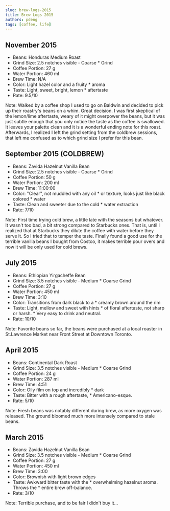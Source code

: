 ```yaml
---
slug: brew-logs-2015
title: Brew Logs 2015
authors: pdeng
tags: [coffee, life]
---
```


## November 2015

* Beans: Honduras Medium Roast
* Grind Size: 2.5 notches visible - Coarse * Grind
* Coffee Portion: 27 g
* Water Portion: 460 ml
* Brew Time: N/A
* Color: Light hazel color and a fruity * aroma
* Taste: Light, sweet, bright, lemon * aftertaste
* Rate: 9.5/10

<!--truncate-->

Note: Walked by a coffee shop I used to go on Baldwin and decided to pick up their roastry's beans on a whim. Great decision. I was first skeptical of the lemon/lime aftertaste, weary of it might overpower the beans, but it was just subtle enough that you only notice the taste as the coffee is swallowed. It leaves your palette clean and it is a wonderful ending note for this roast. Afterwards, I realized I left the grind setting from the coldbrew sessions, that left me confused as to which grind size I prefer for this bean.

## September 2015 (COLDBREW)

* Beans: Zavida Hazelnut Vanilla Bean
* Grind Size: 2.5 notches visible - Coarse * Grind
* Coffee Portion: 50 g
* Water Portion: 200 ml
* Brew Time: 11:00:00
* Color: "Clear", not muddled with any oil * or texture, looks just like black colored * water
* Taste: Clean and sweeter due to the cold * water extraction
* Rate: 7/10

Note: First time trying cold brew, a little late with the seasons but whatever. It wasn't too bad, a bit strong compared to Starbucks ones. That is, until I realized that at Starbucks they dilute the coffee with water before they serve it. So I tried that to temper the taste. Finally found a good use for the terrible vanilla beans I bought from Costco, it makes terrible pour overs and now it will be only used for cold brews.

## July 2015

* Beans: Ethiopian Yirgacheffe Bean
* Grind Size: 3.5 notches visible - Medium * Coarse Grind
* Coffee Portion: 27 g
* Water Portion: 450 ml
* Brew Time: 3:10
* Color: Transitions from dark black to a * creamy brown around the rim
* Taste: Light, mellow and sweet with hints * of floral aftertaste, not sharp or harsh. * Very easy to drink and neutral.
* Rate: 10/10

Note: Favorite beans so far, the beans were purchased at a local roaster in St.Lawrence Market near Front Street at Downtown Toronto.

## April 2015

* Beans: Continental Dark Roast
* Grind Size: 3.5 notches visible - Medium * Coarse Grind
* Coffee Portion: 24 g
* Water Portion: 287 ml
* Brew Time: 4:51
* Color: Oily film on top and incredibly * dark
* Taste: Bitter with a rough aftertaste, * Americano-esque.
* Rate: 5/10

Note: Fresh beans was notably different during brew, as more oxygen was released. The ground bloomed much more intensely compared to stale beans.

## March 2015

* Beans: Zavida Hazelnut Vanilla Bean
* Grind Size: 3.5 notches visible - Medium * Coarse Grind
* Coffee Portion: 27 g
* Water Portion: 450 ml
* Brew Time: 3:00
* Color: Brownish with light brown edges
* Taste: Awkward bitter taste with the * overwhelming hazelnut aroma. Throws the * entire brew off-balance.
* Rate: 3/10

Note: Terrible purchase, and to be fair I didn't buy it...
